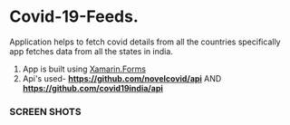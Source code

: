 # Covid-19-Feeds. 

Application helps to fetch covid details from all the countries
specifically app fetches data from all the states in india.


1. App is built using [Xamarin.Forms](https://dotnet.microsoft.com/apps/xamarin)
2. Api's used-
 **https://github.com/novelcovid/api** AND
 **https://github.com/covid19india/api**
 
 
 ### SCREEN SHOTS


 
 
 
